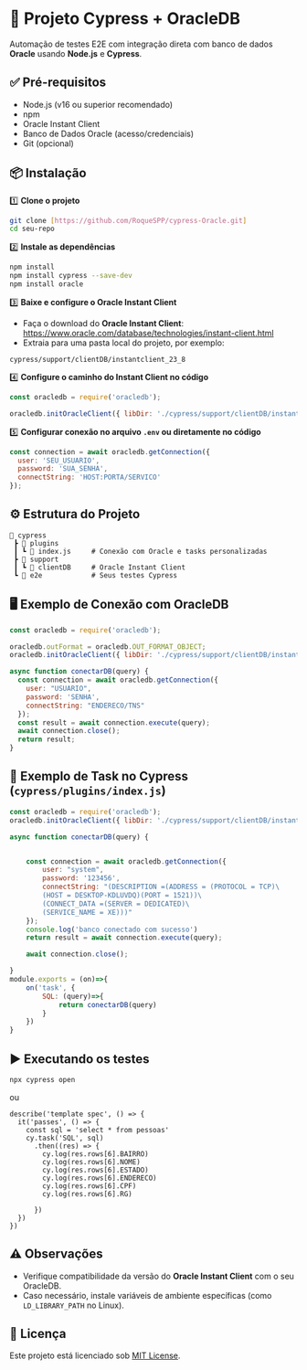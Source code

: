 
# 📘 Projeto Cypress + OracleDB

Automação de testes E2E com integração direta com banco de dados **Oracle** usando **Node.js** e **Cypress**.

## ✅ Pré-requisitos

- Node.js (v16 ou superior recomendado)
- npm
- Oracle Instant Client
- Banco de Dados Oracle (acesso/credenciais)
- Git (opcional)

## 📦 Instalação

1️⃣ **Clone o projeto**

```bash
git clone [https://github.com/RoqueSPP/cypress-Oracle.git]
cd seu-repo
```

2️⃣ **Instale as dependências**

```bash
npm install
npm install cypress --save-dev
npm install oracle
```

3️⃣ **Baixe e configure o Oracle Instant Client**

- Faça o download do **Oracle Instant Client**: https://www.oracle.com/database/technologies/instant-client.html
- Extraia para uma pasta local do projeto, por exemplo:

```
cypress/support/clientDB/instantclient_23_8
```

4️⃣ **Configure o caminho do Instant Client no código**

```js
const oracledb = require('oracledb');

oracledb.initOracleClient({ libDir: './cypress/support/clientDB/instantclient_23_8' });
```

5️⃣ **Configurar conexão no arquivo `.env` ou diretamente no código**

```js
const connection = await oracledb.getConnection({
  user: 'SEU_USUARIO',
  password: 'SUA_SENHA',
  connectString: 'HOST:PORTA/SERVICO'
});
```

## ⚙️ Estrutura do Projeto

```
📁 cypress
 ┣ 📁 plugins
 ┃ ┗ 📄 index.js     # Conexão com Oracle e tasks personalizadas
 ┣ 📁 support
 ┃ ┗ 📁 clientDB     # Oracle Instant Client
 ┗ 📄 e2e            # Seus testes Cypress
```

## 🖥️ Exemplo de Conexão com OracleDB

```js
const oracledb = require('oracledb');

oracledb.outFormat = oracledb.OUT_FORMAT_OBJECT;
oracledb.initOracleClient({ libDir: './cypress/support/clientDB/instantclient_23_8' });

async function conectarDB(query) {
  const connection = await oracledb.getConnection({
    user: "USUARIO",
    password: 'SENHA',
    connectString: "ENDERECO/TNS"
  });
  const result = await connection.execute(query);
  await connection.close();
  return result;
}
```

## 📝 Exemplo de Task no Cypress (`cypress/plugins/index.js`)

```js
const oracledb = require('oracledb');
oracledb.initOracleClient({ libDir: './cypress/support/clientDB/instantclient_23_8' });

async function conectarDB(query) {


    const connection = await oracledb.getConnection({
        user: "system",
        password: '123456',
        connectString: "(DESCRIPTION =(ADDRESS = (PROTOCOL = TCP)\
        (HOST = DESKTOP-KDLUVDQ)(PORT = 1521))\
        (CONNECT_DATA =(SERVER = DEDICATED)\
        (SERVICE_NAME = XE)))"
    });
    console.log('banco conectado com sucesso')
    return result = await connection.execute(query);

    await connection.close();

}
module.exports = (on)=>{
    on('task', {
        SQL: (query)=>{
            return conectarDB(query)
        }
    })
}
```

## ▶️ Executando os testes

```bash
npx cypress open
```
ou
```Arquivo de teste
describe('template spec', () => {
  it('passes', () => {
    const sql = 'select * from pessoas'
    cy.task('SQL', sql)
      .then((res) => {
        cy.log(res.rows[6].BAIRRO)
        cy.log(res.rows[6].NOME)
        cy.log(res.rows[6].ESTADO)
        cy.log(res.rows[6].ENDERECO)
        cy.log(res.rows[6].CPF)
        cy.log(res.rows[6].RG)
        
      })
  })
})
```

## ⚠️ Observações

- Verifique compatibilidade da versão do **Oracle Instant Client** com o seu OracleDB.
- Caso necessário, instale variáveis de ambiente específicas (como `LD_LIBRARY_PATH` no Linux).

## 📄 Licença

Este projeto está licenciado sob [MIT License](LICENSE).
